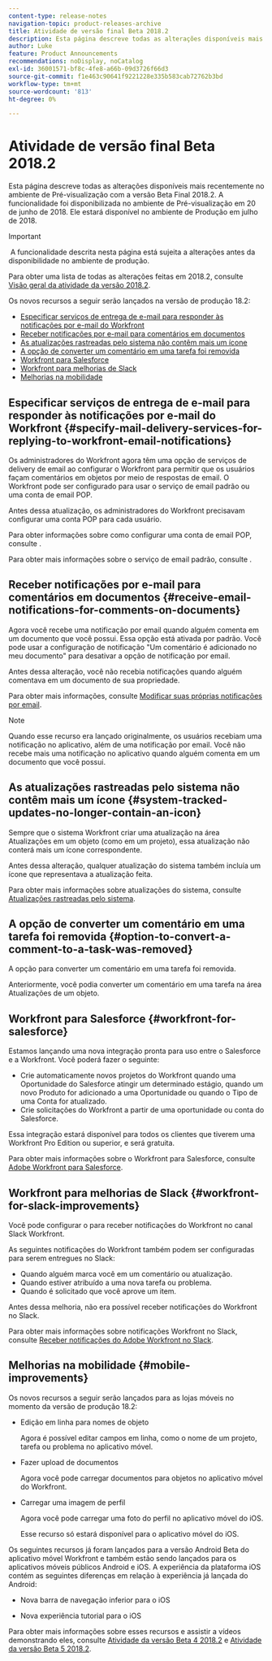 ```yaml
---
content-type: release-notes
navigation-topic: product-releases-archive
title: Atividade de versão final Beta 2018.2
description: Esta página descreve todas as alterações disponíveis mais recentemente no ambiente de Pré-visualização com a versão Beta Final 2018.2. A funcionalidade foi disponibilizada no ambiente de Pré-visualização em 20 de junho de 2018. Ele estará disponível no ambiente de Produção em julho de 2018.
author: Luke
feature: Product Announcements
recommendations: noDisplay, noCatalog
exl-id: 36001571-bf8c-4fe8-a66b-09d3726f66d3
source-git-commit: f1e463c90641f9221228e335b583cab72762b3bd
workflow-type: tm+mt
source-wordcount: '813'
ht-degree: 0%

---
```


# Atividade de versão final Beta 2018.2

Esta página descreve todas as alterações disponíveis mais recentemente no ambiente de Pré-visualização com a versão Beta Final 2018.2. A funcionalidade foi disponibilizada no ambiente de Pré-visualização em 20 de junho de 2018. Ele estará disponível no ambiente de Produção em julho de 2018.

>[!IMPORTANT]
>
> A funcionalidade descrita nesta página está sujeita a alterações antes da disponibilidade no ambiente de produção.

Para obter uma lista de todas as alterações feitas em 2018.2, consulte  [Visão geral da atividade da versão 2018.2](../../../../product-announcements/product-releases/quarterly-release-archive/2018.2-release-activity/2018-2-release-activity-overview.md).

Os novos recursos a seguir serão lançados na versão de produção 18.2:

* [Especificar serviços de entrega de e-mail para responder às notificações por e-mail do Workfront](#specify-mail-delivery-services-for-replying-to-workfront-email-notifications)
* [Receber notificações por e-mail para comentários em documentos](#receive-email-notifications-for-comments-on-documents)
* [As atualizações rastreadas pelo sistema não contêm mais um ícone](#system-tracked-updates-no-longer-contain-an-icon)
* [A opção de converter um comentário em uma tarefa foi removida](#option-to-convert-a-comment-to-a-task-was-removed)
* [Workfront para Salesforce](#workfront-for-salesforce)
* [Workfront para melhorias de Slack](#workfront-for-slack-improvements)
* [Melhorias na mobilidade](#mobile-improvements)

## Especificar serviços de entrega de e-mail para responder às notificações por e-mail do Workfront {#specify-mail-delivery-services-for-replying-to-workfront-email-notifications}

Os administradores do Workfront agora têm uma opção de serviços de delivery de email ao configurar o Workfront para permitir que os usuários façam comentários em objetos por meio de respostas de email. O Workfront pode ser configurado para usar o serviço de email padrão ou uma conta de email POP.

Antes dessa atualização, os administradores do Workfront precisavam configurar uma conta POP para cada usuário. 

Para obter informações sobre como configurar uma conta de email POP, consulte .

Para obter mais informações sobre o serviço de email padrão, consulte .

## Receber notificações por e-mail para comentários em documentos {#receive-email-notifications-for-comments-on-documents}

Agora você recebe uma notificação por email quando alguém comenta em um documento que você possui. Essa opção está ativada por padrão. Você pode usar a configuração de notificação &quot;Um comentário é adicionado no meu documento&quot; para desativar a opção de notificação por email.

Antes dessa alteração, você não recebia notificações quando alguém comentava em um documento de sua propriedade. 

Para obter mais informações, consulte [Modificar suas próprias notificações por email](../../../../workfront-basics/using-notifications/activate-or-deactivate-your-own-event-notifications.md).

>[!NOTE]
>
>Quando esse recurso era lançado originalmente, os usuários recebiam uma notificação no aplicativo, além de uma notificação por email. Você não recebe mais uma notificação no aplicativo quando alguém comenta em um documento que você possui. 

## As atualizações rastreadas pelo sistema não contêm mais um ícone {#system-tracked-updates-no-longer-contain-an-icon}

Sempre que o sistema Workfront criar uma atualização na área Atualizações em um objeto (como em um projeto), essa atualização não conterá mais um ícone correspondente.

Antes dessa alteração, qualquer atualização do sistema também incluía um ícone que representava a atualização feita.

Para obter mais informações sobre atualizações do sistema, consulte [Atualizações rastreadas pelo sistema](../../../../administration-and-setup/set-up-workfront/system-tracked-update-feeds/system-tracked-update-feeds.md).

## A opção de converter um comentário em uma tarefa foi removida {#option-to-convert-a-comment-to-a-task-was-removed}

A opção para converter um comentário em uma tarefa foi removida.

Anteriormente, você podia converter um comentário em uma tarefa na área Atualizações de um objeto.

## Workfront para Salesforce {#workfront-for-salesforce}

Estamos lançando uma nova integração pronta para uso entre o Salesforce e a Workfront. Você poderá fazer o seguinte:

* Crie automaticamente novos projetos do Workfront quando uma Oportunidade do Salesforce atingir um determinado estágio, quando um novo Produto for adicionado a uma Oportunidade ou quando o Tipo de uma Conta for atualizado.
* Crie solicitações do Workfront a partir de uma oportunidade ou conta do Salesforce.

Essa integração estará disponível para todos os clientes que tiverem uma Workfront Pro Edition ou superior, e será gratuita.

Para obter mais informações sobre o Workfront para Salesforce, consulte  [Adobe Workfront para Salesforce](../../../../workfront-integrations-and-apps/using-workfront-with-salesforce/workfront-for-salesforce.md).

## Workfront para melhorias de Slack {#workfront-for-slack-improvements}

Você pode configurar o para receber notificações do Workfront no canal Slack Workfront.

As seguintes notificações do Workfront também podem ser configuradas para serem entregues no Slack:

* Quando alguém marca você em um comentário ou atualização.
* Quando estiver atribuído a uma nova tarefa ou problema.
* Quando é solicitado que você aprove um item.

Antes dessa melhoria, não era possível receber notificações do Workfront no Slack.

Para obter mais informações sobre notificações Workfront no Slack, consulte [Receber notificações do Adobe Workfront no Slack](../../../../workfront-integrations-and-apps/using-workfront-with-slack/receive-workfront-notifications-in-slack.md).

## Melhorias na mobilidade {#mobile-improvements}

Os novos recursos a seguir serão lançados para as lojas móveis no momento da versão de produção 18.2:

* Edição em linha para nomes de objeto 

  Agora é possível editar campos em linha, como o nome de um projeto, tarefa ou problema no aplicativo móvel.

* Fazer upload de documentos 

  Agora você pode carregar documentos para objetos no aplicativo móvel do Workfront.

* Carregar uma imagem de perfil 

  Agora você pode carregar uma foto do perfil no aplicativo móvel do iOS.

  Esse recurso só estará disponível para o aplicativo móvel do iOS.

Os seguintes recursos já foram lançados para a versão Android Beta do aplicativo móvel Workfront e também estão sendo lançados para os aplicativos móveis públicos Android e iOS. A experiência da plataforma iOS contém as seguintes diferenças em relação à experiência já lançada do Android:

* Nova barra de navegação inferior para o iOS 

* Nova experiência tutorial para o iOS 

Para obter mais informações sobre esses recursos e assistir a vídeos demonstrando eles, consulte [Atividade da versão Beta 4 2018.2](../../../../product-announcements/product-releases/quarterly-release-archive/2018.2-release-activity/2018-2-beta-4-release-activity.md) e [Atividade da versão Beta 5 2018.2](../../../../product-announcements/product-releases/quarterly-release-archive/2018.2-release-activity/2018-2-beta-5-release-activity.md).
